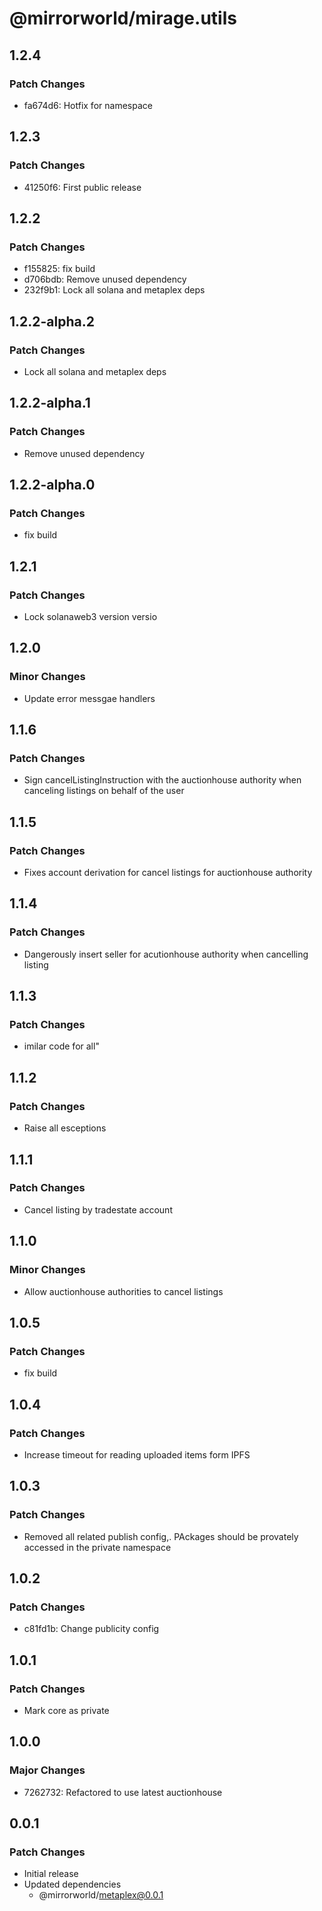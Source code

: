 # @mirrorworld/mirage.utils

## 1.2.4

### Patch Changes

- fa674d6: Hotfix for namespace

## 1.2.3

### Patch Changes

- 41250f6: First public release

## 1.2.2

### Patch Changes

- f155825: fix build
- d706bdb: Remove unused dependency
- 232f9b1: Lock all solana and metaplex deps

## 1.2.2-alpha.2

### Patch Changes

- Lock all solana and metaplex deps

## 1.2.2-alpha.1

### Patch Changes

- Remove unused dependency

## 1.2.2-alpha.0

### Patch Changes

- fix build

## 1.2.1

### Patch Changes

- Lock solanaweb3 version versio

## 1.2.0

### Minor Changes

- Update error messgae handlers

## 1.1.6

### Patch Changes

- Sign cancelListingInstruction with the auctionhouse authority when canceling listings on behalf of the user

## 1.1.5

### Patch Changes

- Fixes account derivation for cancel listings for auctionhouse authority

## 1.1.4

### Patch Changes

- Dangerously insert seller for acutionhouse authority when cancelling listing

## 1.1.3

### Patch Changes

- imilar code for all"

## 1.1.2

### Patch Changes

- Raise all esceptions

## 1.1.1

### Patch Changes

- Cancel listing by tradestate account

## 1.1.0

### Minor Changes

- Allow auctionhouse authorities to cancel listings

## 1.0.5

### Patch Changes

- fix build

## 1.0.4

### Patch Changes

- Increase timeout for reading uploaded items form IPFS

## 1.0.3

### Patch Changes

- Removed all related publish config,. PAckages should be provately accessed in the private namespace

## 1.0.2

### Patch Changes

- c81fd1b: Change publicity config

## 1.0.1

### Patch Changes

- Mark core as private

## 1.0.0

### Major Changes

- 7262732: Refactored to use latest auctionhouse

## 0.0.1

### Patch Changes

- Initial release
- Updated dependencies
  - @mirrorworld/metaplex@0.0.1
